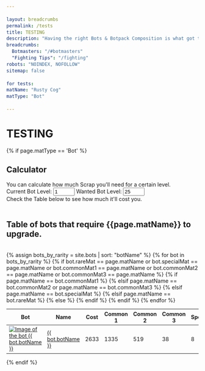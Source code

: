 ```yaml
---

layout: breadcrumbs
permalink: /tests
title: TESTING
description: "Having the right Bots & Botpack Composition is what got the best Botmasters where they are today. Learn everything you need to be one of them in here!" 
breadcrumbs:
  Botmasters: "/#botmasters"
  "Fighting Tips": "/fighting"
robots: "NOINDEX, NOFOLLOW"
sitemap: false

for tests:
matName: "Rusty Cog"
matType: "Bot"

---
```


# TESTING






{% if page.matType == 'Bot' %}

## Calculator

<div id="scrap-calc">
	You can calculate how much Scrap you'll need for a certain level.
	<br>
	Current Bot Level:
	<input class="calc-current" type="number" value="1" min="1" max="24">
	Wanted Bot Level:
	<input class="calc-target" type="number" value="25" min="2" max="25">
	<br>
	Check the Table below to see how much it'll cost you.
</div>



<div id="scrap-table">

<br>
<h2 id="{{page.path}}"table>Table of bots that require {{page.matName}} to upgrade.</h2>
<br>

 <table class="collection-list no-inline" id="scrap-sorttable">
  <thead>
    <tr>
      <th onclick="sortTable(0)">Bot</th>
      <th onclick="sortTable(1)">Name</th>
      <th onclick="sortTable(2)">Cost</th>
      <th onclick="sortTable(3)">Common 1</th>
      <th onclick="sortTable(4)">Common 2</th>
      <th onclick="sortTable(5)">Common 3</th>
      <th onclick="sortTable(6)">Special</th>
      <th onclick="sortTable(7)">Rare</th>
      <th onclick="sortTable(8)">Essence</th>
    </tr>
  </thead>
  <tbody>
    {% assign bots_by_rarity = site.bots | sort: "botName" %}
    {% for bot in bots_by_rarity %}
    {% if bot.rareMat == page.matName or bot.specialMat == page.matName or bot.commonMat1 == page.matName or bot.commonMat2 == page.matName or bot.commonMat3 == page.matName %}
      <tr class="collection-list-entry rarity_{{bot.botRarity}}">
          <td class="table-pic">
       <a href="{{ site.baseurl }}{{ bot.url }}" title="Everything about the bot {{ bot.botName }}"> 
        <img loading="lazy"   src="/assets/img/bots{{ bot.url }}.png" alt="Image of the bot {{ bot.botName }}"> 
       </a>
          </td>
          <td>
            <a href="{{ site.baseurl }}{{ bot.url }}" title="Everything about the bot {{ bot.botName }}"> {{ bot.botName }} </a>
          </td>
            {% if page.matName == bot.commonMat1 %}
                <td><span class="scrapcostC1" >2633</span></td>
            {% elsif page.matName == bot.commonMat2 or page.matName == bot.commonMat3 %}
                <td><span class="scrapcostC23" >1335</span></td>
            {% elsif page.matName == bot.specialMat %}
                <td><span class="scrapcostS" >519</span></td>
            {% elsif page.matName == bot.rareMat %}
                <td><span class="scrapcostR" >38</span></td>
            {% else %}
                <td>8</td>   
            {% endif %}        
            <td class="rarity_Common">
              <a href="/{{bot.commonMat1 | slugify}}" title="{{bot.commonMat1}}">
                <img loading="lazy"   src="/assets/img/materials/{{bot.commonMat1 | slugify}}.png" alt="{{bot.commonMat1}}" >
              </a>
            </td>
            <td class="rarity_Common">
              <a href="/{{bot.commonMat2 | slugify}}" title="{{bot.commonMat2}}">
                <img loading="lazy"   src="/assets/img/materials/{{bot.commonMat2 | slugify}}.png" alt="{{bot.commonMat2}}" >
              </a>
            </td>
            <td class="rarity_Common">
              <a href="/{{bot.commonMat3 | slugify}}" title="{{bot.commonMat3}}">
                <img loading="lazy"   src="/assets/img/materials/{{bot.commonMat3 | slugify}}.png" alt="{{bot.commonMat3}}" >
              </a>
            </td>
            <td class="rarity_Special">
              <a href="/{{bot.specialMat | slugify}}" title="{{bot.specialMat}}">
                <img loading="lazy"   src="/assets/img/materials/{{bot.specialMat | slugify}}.png" alt="{{bot.specialMat}}" >
              </a>
            </td>
            <td class="rarity_Rare">
              <a href="/{{bot.rareMat | slugify}}" title="{{bot.rareMat}}">
                <img loading="lazy"   src="/assets/img/materials/{{bot.rareMat | slugify}}.png" alt="{{bot.rareMat}}" >
              </a>
            </td>
            <td class="rarity_Epic">
              <a href="/essence" title="Default Essence page">
                <img loading="lazy"   src="/assets/img/materials/essence.png" alt="Default Essence pic" >
              </a>
            </td>
        </tr>
    {% endif %}
    {% endfor %}
  </tbody>
</table>

</div>

<script type="text/javascript">


const $currentLevel = document.querySelector('#scrap-calc input.calc-current');
const $targetLevel = document.querySelector('#scrap-calc input.calc-target');
const $output = document.querySelector('#scrap-calc span.scrapcost');
const $outputC1 = document.querySelector('#scrap-table span.scrapcostC1');
const $outputC23 = document.querySelector('#scrap-table span.scrapcostC23');
const $outputS = document.querySelector('#scrap-table span.scrapcostS');	
const $outputR = document.querySelector('#scrap-table span.scrapcostR');	
const $outputE = document.querySelector('#scrap-table span.scrapcostE');
	
const arraycommon1 = [ 0, 2, 3, 4, 6, 8, 10, 10, 15, 15, 20, 20, 25, 30, 30, 35, 40, 45, 50, 60, 135, 260, 410, 590, 810 ];
const arraycommon2 = [ 0, 1, 2, 2, 3, 4, 4, 5, 6, 8, 10, 10, 15, 15, 15, 20, 20, 25, 25, 30, 65, 130, 210, 300, 410 ];
const arrayspecial = [ 0, 0, 0, 0, 0, 1, 2, 2, 2, 3, 3, 4, 4, 5, 6, 6, 8, 8, 10, 15, 35, 60, 75, 110, 160 ];
const arrayrare = [ 0, 0, 0, 0, 0, 0, 0, 0, 0, 0, 1, 1, 1, 1, 1, 1, 1, 1, 1, 1, 2, 3, 5, 8, 10 ];
const arrayepic = [ 0, 0, 0, 0, 0, 0, 0, 0, 0, 0, 0, 0, 0, 0, 0, 0, 0, 0, 0, 0, 1, 1, 1, 2, 3 ];


function calc(){
    var scrapCounterC1 = 0;
    var scrapCounterC23 = 0;
    var scrapCounterS = 0;
    var scrapCounterR = 0;
    var scrapCounterE = 0;
    for (let i = parseInt($currentLevel.value); i < parseInt($targetLevel.value); i++) {
        scrapCounterC1 += arraycommon1[i];
        scrapCounterC23 += arraycommon2[i];
        scrapCounterS += arrayspecial[i];
        scrapCounterR += arrayrare[i];
        scrapCounterE += arrayepic[i];
    }								 
    var x = document.querySelectorAll('#scrap-table span.scrapcostC1');
    var i;
    for (i = 0; i < x.length; i++) {
    	x[i].innerText = scrapCounterC1;
    }									 
    var x = document.querySelectorAll('#scrap-table span.scrapcostC23');
    var i;
    for (i = 0; i < x.length; i++) {
    	x[i].innerText = scrapCounterC23;
    }											 									 
    var x = document.querySelectorAll('#scrap-table span.scrapcostS');
    var i;
    for (i = 0; i < x.length; i++) {
    	x[i].innerText = scrapCounterS;
    }										 
    var x = document.querySelectorAll('#scrap-table span.scrapcostR');
    var i;
    for (i = 0; i < x.length; i++) {
    	x[i].innerText = scrapCounterR;
    }									 
    var x = document.querySelectorAll('#scrap-table span.scrapcostE');
    var i;
    for (i = 0; i < x.length; i++) {
    	x[i].innerText = scrapCounterE;
    }			     									 
}

$currentLevel.addEventListener('input', calc);
$targetLevel.addEventListener('input', calc);

</script>

<script>

function sortTable(n) {
    var table, rows, switching, i, x, y, shouldSwitch, dir, switchcount = 0;
    table = document.getElementById("scrap-sorttable");
    switching = true;
    dir = "asc";

    while (switching) {
        switching = false;
        rows = table.rows;

        for (i = 1; i < (rows.length - 1); i++) {
            shouldSwitch = false;
            x = rows[i].getElementsByTagName("TD")[n];
            y = rows[i + 1].getElementsByTagName("TD")[n];

            if (dir == "asc") {
                if (x.innerHTML.toLowerCase() > y.innerHTML.toLowerCase()) {
                    shouldSwitch = true;
                    break;
                }
            } else if (dir == "desc") {
                if (x.innerHTML.toLowerCase() < y.innerHTML.toLowerCase()) {
                    shouldSwitch = true;
                    break;
                }
            }
        }
        if (shouldSwitch) {
            rows[i].parentNode.insertBefore(rows[i + 1], rows[i]);
            switching = true;
            switchcount ++;
        } else {
            if (switchcount == 0 && dir == "asc") {
                dir = "desc";
                switching = true;
            }
        }
    }
}


</script>
	
{% endif %}

